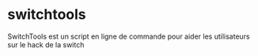 # switchtools
SwitchTools est un script en ligne de commande pour aider les utilisateurs sur le hack de la switch
